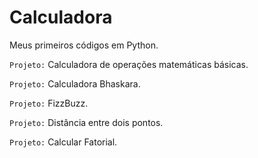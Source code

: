 # Calculadora

Meus primeiros códigos em Python.

`Projeto:` Calculadora de operações matemáticas básicas.

`Projeto:` Calculadora Bhaskara.

`Projeto:` FizzBuzz.

`Projeto:` Distância entre dois pontos.

`Projeto:` Calcular Fatorial.
